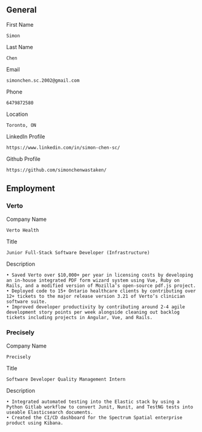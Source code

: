 ## General
First Name
```
Simon
```
Last Name
```
Chen
```
Email
```
simonchen.sc.2002@gmail.com
```
Phone
```
6479872580
```
Location 
```
Toronto, ON
```
LinkedIn Profile 
```
https://www.linkedin.com/in/simon-chen-sc/
```
Github Profile 
```
https://github.com/simonchenwastaken/
```

## Employment
### Verto
Company Name
```
Verto Health
```
Title
```
Junior Full-Stack Software Developer (Infrastructure)
```
Description
```
• Saved Verto over $10,000+ per year in licensing costs by developing an in-house integrated PDF form wizard system using Vue, Ruby on Rails, and a modified version of Mozilla’s open-source pdf.js project. 
• Deployed code to 15+ Ontario healthcare clients by contributing over 12+ tickets to the major release version 3.21 of Verto’s clinician software suite.
• Improved developer productivity by contributing around 2-4 agile development story points per week alongside cleaning out backlog tickets including projects in Angular, Vue, and Rails.
```

### Precisely
Company Name
```
Precisely
```
Title
```
Software Developer Quality Management Intern
```
Description
```
• Integrated automated testing into the Elastic stack by using a Python Gitlab workflow to convert Junit, Nunit, and TestNG tests into useable Elasticsearch documents.
• Created the CI/CD dashboard for the Spectrum Spatial enterprise product using Kibana.
```